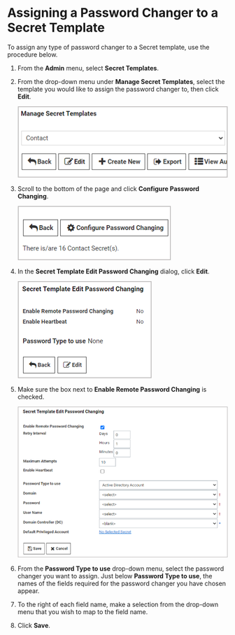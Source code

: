 [title]: # (Assigning a Password Changer to a Secret Template)
[tags]: # (assign,password changer,secret template)
[priority]: # (1000)

# Assigning a Password Changer to a Secret Template

To assign any type of password changer to a Secret template, use the procedure below.

1. From the **Admin** menu, select **Secret Templates**.

1. From the drop-down menu under **Manage Secret Templates**, select the template you would like to assign the password changer to, then click **Edit**.

   ![image-edit-secret](images\edit-secret.png)

1. Scroll to the bottom of the page and click **Configure Password Changing**.

   ![image-configure-password-changing](images\configure-password-changing.png)

1. In the **Secret Template Edit Password Changing** dialog, click **Edit**.

   ![image-edit-to-enable-remote-password-changing](images\edit-to-enable-remote-password-changing.png)

1. Make sure the box next to **Enable Remote Password Changing** is checked.

    ![image-secret-template-edit-password-changing](images\secret-template-edit-password-changing.png)

1. From the **Password Type to use** drop-down menu, select the password changer you want to assign. Just below **Password Type to use**, the names of the fields required for the password changer you have chosen appear.

1. To the right of each field name, make a selection from the drop-down menu that you wish to map to the field name.

1. Click **Save**.
